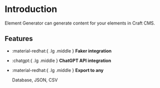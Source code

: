# Introduction

Element Generator can generate content for your elements in Craft CMS.

## Features

<div class="grid cards" markdown>

-   :material-redhat:{ .lg .middle } __Faker integration__

-   :chatgpt:{ .lg .middle } __ChatGPT API integration__

-   :material-redhat:{ .lg .middle } __Export to any__

    Database, JSON, CSV

</div>

